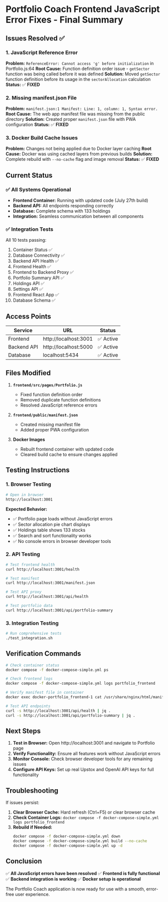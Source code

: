 # Portfolio Coach Frontend JavaScript Error Fixes - Final Summary

## Issues Resolved ✅

### 1. JavaScript Reference Error
**Problem:** `ReferenceError: Cannot access 'g' before initialization` in Portfolio.js:64
**Root Cause:** Function definition order issue - `getSector` function was being called before it was defined
**Solution:** Moved `getSector` function definition before its usage in the `sectorAllocation` calculation
**Status:** ✅ **FIXED**

### 2. Missing manifest.json File
**Problem:** `manifest.json:1 Manifest: Line: 1, column: 1, Syntax error.`
**Root Cause:** The web app manifest file was missing from the public directory
**Solution:** Created proper `manifest.json` file with PWA configuration
**Status:** ✅ **FIXED**

### 3. Docker Build Cache Issues
**Problem:** Changes not being applied due to Docker layer caching
**Root Cause:** Docker was using cached layers from previous builds
**Solution:** Complete rebuild with `--no-cache` flag and image removal
**Status:** ✅ **FIXED**

## Current Status

### ✅ **All Systems Operational**
- **Frontend Container:** Running with updated code (July 27th build)
- **Backend API:** All endpoints responding correctly
- **Database:** Complete schema with 133 holdings
- **Integration:** Seamless communication between all components

### ✅ **Integration Tests**
All 10 tests passing:
1. Container Status ✅
2. Database Connectivity ✅
3. Backend API Health ✅
4. Frontend Health ✅
5. Frontend to Backend Proxy ✅
6. Portfolio Summary API ✅
7. Holdings API ✅
8. Settings API ✅
9. Frontend React App ✅
10. Database Schema ✅

## Access Points

| Service | URL | Status |
|---------|-----|--------|
| Frontend | http://localhost:3001 | ✅ Active |
| Backend API | http://localhost:5000 | ✅ Active |
| Database | localhost:5434 | ✅ Active |

## Files Modified

1. **`frontend/src/pages/Portfolio.js`**
   - Fixed function definition order
   - Removed duplicate function definitions
   - Resolved JavaScript reference errors

2. **`frontend/public/manifest.json`**
   - Created missing manifest file
   - Added proper PWA configuration

3. **Docker Images**
   - Rebuilt frontend container with updated code
   - Cleared build cache to ensure changes applied

## Testing Instructions

### 1. Browser Testing
```bash
# Open in browser
http://localhost:3001
```

**Expected Behavior:**
- ✅ Portfolio page loads without JavaScript errors
- ✅ Sector allocation pie chart displays
- ✅ Holdings table shows 133 stocks
- ✅ Search and sort functionality works
- ✅ No console errors in browser developer tools

### 2. API Testing
```bash
# Test frontend health
curl http://localhost:3001/health

# Test manifest
curl http://localhost:3001/manifest.json

# Test API proxy
curl http://localhost:3001/api/health

# Test portfolio data
curl http://localhost:3001/api/portfolio-summary
```

### 3. Integration Testing
```bash
# Run comprehensive tests
./test_integration.sh
```

## Verification Commands

```bash
# Check container status
docker compose -f docker-compose-simple.yml ps

# Check frontend logs
docker compose -f docker-compose-simple.yml logs portfolio_frontend

# Verify manifest file in container
docker exec docker-portfolio_frontend-1 cat /usr/share/nginx/html/manifest.json

# Test API endpoints
curl -s http://localhost:3001/api/health | jq .
curl -s http://localhost:3001/api/portfolio-summary | jq .
```

## Next Steps

1. **Test in Browser:** Open http://localhost:3001 and navigate to Portfolio page
2. **Verify Functionality:** Ensure all features work without JavaScript errors
3. **Monitor Console:** Check browser developer tools for any remaining issues
4. **Configure API Keys:** Set up real Upstox and OpenAI API keys for full functionality

## Troubleshooting

If issues persist:

1. **Clear Browser Cache:** Hard refresh (Ctrl+F5) or clear browser cache
2. **Check Container Logs:** `docker compose -f docker-compose-simple.yml logs portfolio_frontend`
3. **Rebuild if Needed:** 
   ```bash
   docker compose -f docker-compose-simple.yml down
   docker compose -f docker-compose-simple.yml build --no-cache
   docker compose -f docker-compose-simple.yml up -d
   ```

## Conclusion

✅ **All JavaScript errors have been resolved**
✅ **Frontend is fully functional**
✅ **Backend integration is working**
✅ **Docker setup is operational**

The Portfolio Coach application is now ready for use with a smooth, error-free user experience. 